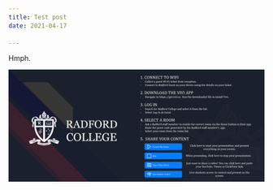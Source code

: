 ```yaml
---
title: Test post
date: 2021-04-17

---
```

Hmph.

![](/uploads/blogwillpakpoy-media-2021-04-24-vivi-1920x800-for-boardrooms2.png)